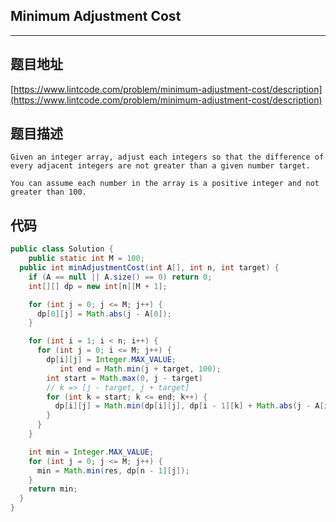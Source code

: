 ## Minimum Adjustment Cost

----
## 题目地址

[https://www.lintcode.com/problem/minimum-adjustment-cost/description](https://www.lintcode.com/problem/minimum-adjustment-cost/description)

## 题目描述

```text
Given an integer array, adjust each integers so that the difference of every adjacent integers are not greater than a given number target.

You can assume each number in the array is a positive integer and not greater than 100.
```

## 代码

```java
public class Solution {
    public static int M = 100;
  public int minAdjustmentCost(int A[], int n, int target) {
    if (A == null || A.size() == 0) return 0;
    int[][] dp = new int[n][M + 1];

    for (int j = 0; j <= M; j++) {
      dp[0][j] = Math.abs(j - A[0]);
    }

    for (int i = 1; i < n; i++) {
      for (int j = 0; i <= M; j++) {
        dp[i][j] = Integer.MAX_VALUE;
           int end = Math.min(j + target, 100); 
        int start = Math.max(0, j - target)
        // k => [j - target, j + target]
        for (int k = start; k <= end; k++) {
          dp[i][j] = Math.min(dp[i][j], dp[i - 1][k] + Math.abs(j - A[i]));
        }
      }
    }

    int min = Integer.MAX_VALUE;
    for (int j = 0; j <= M; j++) {
      min = Math.min(res, dp[n - 1][j]);
    }
    return min;
  }
}
```

